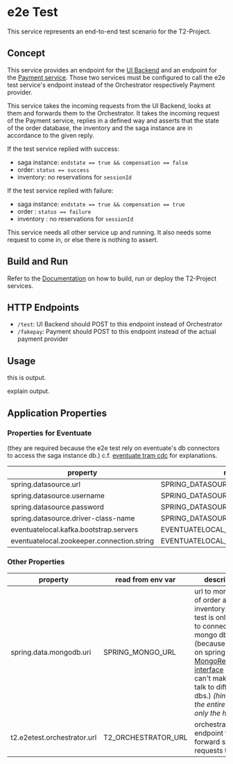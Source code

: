 # e2e Test

This service represents an end-to-end test scenario for the T2-Project.

## Concept

This service provides an endpoint for the [UI Backend](https://github.com/t2-project/uibackend) and an endpoint for the [Payment service](https://github.com/t2-project/payment).
Those two services must be configured to call the e2e test service's endpoint instead of the Orchestrator respectively Payment provider.

This service takes the incoming requests from the UI Backend, looks at them and forwards them to the Orchestrator.
It takes the incoming request of the Payment service, replies in a defined way and asserts that the state of the order database, the inventory and the saga instance are in accordance to the given reply.

If the test service replied with success:
* saga instance: `endstate == true && compensation == false`
* order: `status == success`
* inventory: no reservations for `sessionId`

If the test service replied with failure:
* saga instance: `endstate == true && compensation == true`
* order : `status == failure`
* inventory : no reservations for `sessionId`

This service needs all other service up and running.
It also needs some request to come in, or else there is nothing to assert.

## Build and Run

Refer to the [Documentation](https://t2-documentation.readthedocs.io/en/latest/microservices/deploy.html) on how to build, run or deploy the T2-Project services.

## HTTP Endpoints

* `/test`: UI Backend should POST to this endpoint instead of Orchestrator
* `/fakepay`: Payment should POST to this endpoint instead of the actual payment provider

## Usage

this is output.

explain output.

## Application Properties

### Properties for Eventuate

(they are required because the e2e test rely on eventuate's db connectors to access the saga instance db.)
c.f. [eventuate tram cdc](https://eventuate.io/tram/gettingstarted.html) for explanations.

| property | read from env var |
| -------- | ----------------- |
| spring.datasource.url | SPRING_DATASOURCE_URL |
| spring.datasource.username | SPRING_DATASOURCE_USERNAME |
| spring.datasource.password | SPRING_DATASOURCE_PASSWORD |
| spring.datasource.driver-class-name | SPRING_DATASOURCE_DRIVER_CLASS_NAME |
| eventuatelocal.kafka.bootstrap.servers | EVENTUATELOCAL_KAFKA_BOOTSTRAP_SERVERS |
| eventuatelocal.zookeeper.connection.string | EVENTUATELOCAL_ZOOKEEPER_CONNECTION_STRING |

### Other Properties

| property | read from env var | description |
| -------- | ----------------- | ----------- |
| spring.data.mongodb.uri | SPRING_MONGO_URL | url to mongodb of order and inventory. e2e test is only able to connect to _one_ mongo db (because it relies on spring's [MongoRepository interface](https://docs.spring.io/spring-data/mongodb/docs/current/api/org/springframework/data/mongodb/repository/MongoRepository.html) and i can't make them talk to different dbs.) *(hint: it's the entire url, not only the host)* |
| t2.e2etest.orchestrator.url | T2_ORCHESTRATOR_URL | orchestrator endpoint to forward saga requests to. |
